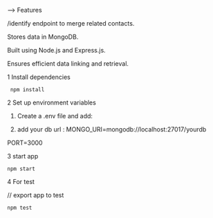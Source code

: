 --> Features

/identify endpoint to merge related contacts.

Stores data in MongoDB.

Built using Node.js and Express.js.

Ensures efficient data linking and retrieval.

1  Install dependencies

     npm install


2 Set up environment variables

   1) Create a .env file and add:
   
   2)  add your db url :  MONGO_URI=mongodb://localhost:27017/yourdb
   
   PORT=3000 

3  start app

    npm start

4   For test

   // export app to test 

    npm test  
